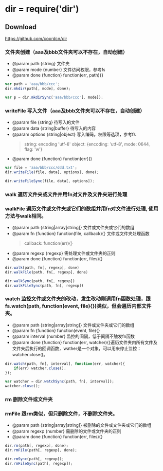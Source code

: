 # dir = require('dir')

## Download
https://github.com/coordcn/dir

### 文件夹创建（aaa及bbb文件夹可以不存在，自动创建）
+ @param path {string} 文件夹
+ @param mode {number} 文件访问权限，参考fs
+ @param done {function} function(err, path){}

```js
var path = 'aaa/bbb/ccc';
dir.mkdir(path[, mode], done);

var p = dir.mkdirSync('aaa/bbb/ccc'[, mode]);
```

### writeFile 写入文件（aaa及bbb文件夹可以不存在，自动创建）
+ @param file {string} 待写入的文件
+ @param data {string|buffer} 待写入的内容
+ @param options {string|object} 写入编码，权限等选项，参考fs
    > string: encoding 'utf-8'
    > object: {encoding: 'utf-8', mode: 0644, flag: 'w'}
+ @param done {function} function(err){}

```js
var file = 'aaa/bbb/ccc/ddd.txt';
dir.writeFile(file, data[, options], done);

dir.writeFileSync(file, data[, options]);
```

### walk 遍历文件夹或文件并用fn对文件及文件夹进行处理
### walkFile 遍历文件或文件夹或它们的数组并用fn对文件进行处理, 使用方法与walk相同。
+ @param path {string|array[string]} 文件或文件夹或它们的数组
+ @param fn {function} function(file, callback){} 文件或文件夹处理函数 
    > callback: function(err){}
+ @param regexp {regexp} 需处理文件或文件夹的正则
+ @param done {function} function(err, files){}

```js
dir.walk(path, fn[, regexp], done)
dir.walkFile(path, fn[, regexp], done)

dir.walkSync(path, fn[, regexp])
dir.walkFileSync(path, fn[, regexp])
```

### watch 监控文件或文件夹的改动，发生改动则调用fn函数处理，跟fs.watch(path, function(event, file){})类似，但会遍历内部文件夹。
+ @param path {string|array[string]} 文件或文件夹或它们的数组
+ @param fn {function} function(event, file){}
+ @param interval {number} 监控的间隔，低于间隔不触发fn函数
+ @param done {function} function(err, watcher){}遍历文件夹内所有文件及文件夹后执行的回调函数，wather是一个对象，可以用来停止监控：watcher.close()。

```js
dir.watch(path, fn[, interval], function(err, watcher){
    if(err) watcher.close();
});

var watcher = dir.watchSync(path, fn[, interval]);
watcher.close();
```

### rm 删除文件或文件夹
### rmFile 跟rm类似，但只删除文件，不删除文件夹。
+ @param path {string|array[string]} 被删除的文件或文件夹或它们的数组
+ @param regexp {number} 需删除的文件或文件夹的正则
+ @param done {function} function(err, files){} 

```js
dir.rm(path[, regexp], done);
dir.rmFile(path[, regexp], done);

dir.rmSync(path[, regexp]);
dir.rmFileSync(path[, regexp]);
```
